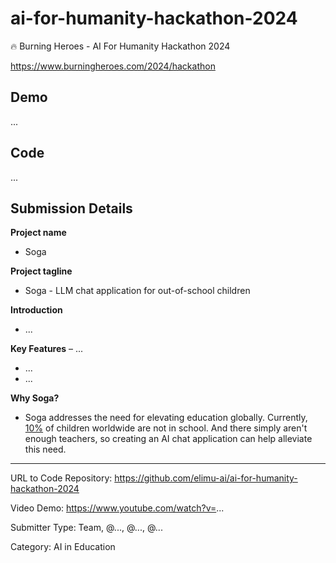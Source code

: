 # ai-for-humanity-hackathon-2024

🔥 Burning Heroes - AI For Humanity Hackathon 2024

https://www.burningheroes.com/2024/hackathon

## Demo

...

## Code

...

## Submission Details

**Project name**
- Soga

**Project tagline**
- Soga - LLM chat application for out-of-school children

**Introduction**
- ...

**Key Features**
– ...
- ...
- ...

**Why Soga?**
- Soga addresses the need for elevating education globally. Currently, [10%](https://www.unesco.org/en/articles/250-million-children-out-school-what-you-need-know-about-unescos-latest-education-data) of children worldwide are not in school. And there simply aren't enough teachers, so creating an AI chat application can help alleviate this need.

---

URL to Code Repository: https://github.com/elimu-ai/ai-for-humanity-hackathon-2024

Video Demo: https://www.youtube.com/watch?v=...

Submitter Type: Team, @..., @..., @...

Category: AI in Education
